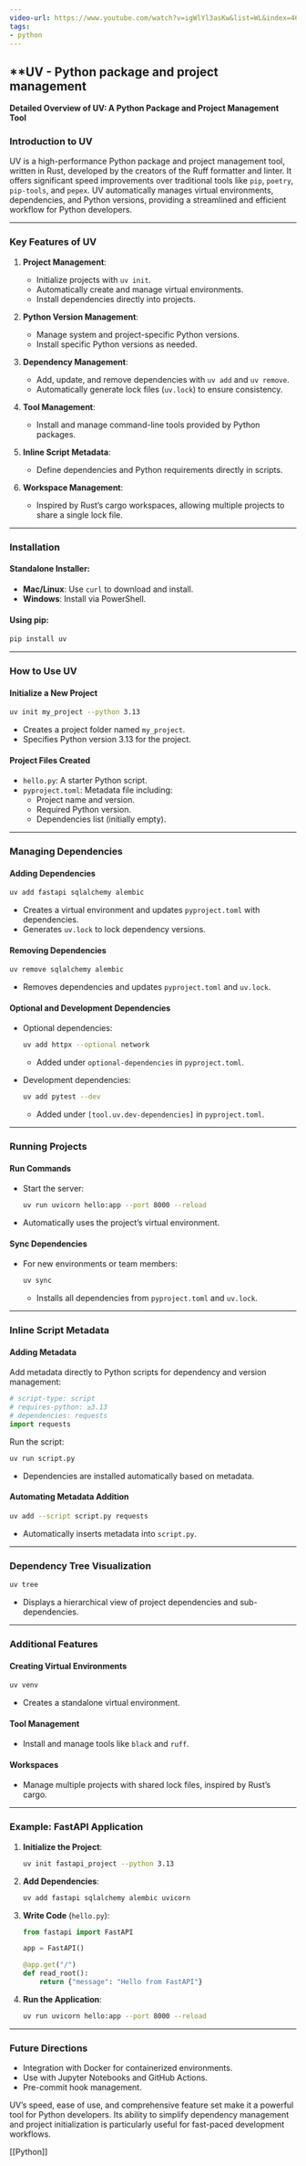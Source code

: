 ```yaml
---
video-url: https://www.youtube.com/watch?v=igWlYl3asKw&list=WL&index=46
tags:
- python
---
```

## **UV - Python package and project management

**Detailed Overview of UV: A Python Package and Project Management Tool**

### Introduction to UV
UV is a high-performance Python package and project management tool, written in Rust, developed by the creators of the Ruff formatter and linter. It offers significant speed improvements over traditional tools like `pip`, `poetry`, `pip-tools`, and `pepex`. UV automatically manages virtual environments, dependencies, and Python versions, providing a streamlined and efficient workflow for Python developers.

---

### Key Features of UV
1. **Project Management**:
   - Initialize projects with `uv init`.
   - Automatically create and manage virtual environments.
   - Install dependencies directly into projects.

2. **Python Version Management**:
   - Manage system and project-specific Python versions.
   - Install specific Python versions as needed.

3. **Dependency Management**:
   - Add, update, and remove dependencies with `uv add` and `uv remove`.
   - Automatically generate lock files (`uv.lock`) to ensure consistency.

4. **Tool Management**:
   - Install and manage command-line tools provided by Python packages.

5. **Inline Script Metadata**:
   - Define dependencies and Python requirements directly in scripts.

6. **Workspace Management**:
   - Inspired by Rust’s cargo workspaces, allowing multiple projects to share a single lock file.

---

### Installation
#### **Standalone Installer**:
- **Mac/Linux**: Use `curl` to download and install.
- **Windows**: Install via PowerShell.

#### **Using pip**:
```bash
pip install uv
```

---

### How to Use UV
#### **Initialize a New Project**
```bash
uv init my_project --python 3.13
```
- Creates a project folder named `my_project`.
- Specifies Python version 3.13 for the project.

#### **Project Files Created**
- `hello.py`: A starter Python script.
- `pyproject.toml`: Metadata file including:
  - Project name and version.
  - Required Python version.
  - Dependencies list (initially empty).

---

### Managing Dependencies
#### **Adding Dependencies**
```bash
uv add fastapi sqlalchemy alembic
```
- Creates a virtual environment and updates `pyproject.toml` with dependencies.
- Generates `uv.lock` to lock dependency versions.

#### **Removing Dependencies**
```bash
uv remove sqlalchemy alembic
```
- Removes dependencies and updates `pyproject.toml` and `uv.lock`.

#### **Optional and Development Dependencies**
- Optional dependencies:
  ```bash
  uv add httpx --optional network
  ```
  - Added under `optional-dependencies` in `pyproject.toml`.

- Development dependencies:
  ```bash
  uv add pytest --dev
  ```
  - Added under `[tool.uv.dev-dependencies]` in `pyproject.toml`.

---

### Running Projects
#### **Run Commands**
- Start the server:
  ```bash
  uv run uvicorn hello:app --port 8000 --reload
  ```
- Automatically uses the project’s virtual environment.

#### **Sync Dependencies**
- For new environments or team members:
  ```bash
  uv sync
  ```
  - Installs all dependencies from `pyproject.toml` and `uv.lock`.

---

### Inline Script Metadata
#### **Adding Metadata**
Add metadata directly to Python scripts for dependency and version management:
```python
# script-type: script
# requires-python: ≥3.13
# dependencies: requests
import requests
```
Run the script:
```bash
uv run script.py
```
- Dependencies are installed automatically based on metadata.

#### **Automating Metadata Addition**
```bash
uv add --script script.py requests
```
- Automatically inserts metadata into `script.py`.

---

### Dependency Tree Visualization
```bash
uv tree
```
- Displays a hierarchical view of project dependencies and sub-dependencies.

---

### Additional Features
#### **Creating Virtual Environments**
```bash
uv venv
```
- Creates a standalone virtual environment.

#### **Tool Management**
- Install and manage tools like `black` and `ruff`.

#### **Workspaces**
- Manage multiple projects with shared lock files, inspired by Rust’s cargo.

---

### Example: FastAPI Application
1. **Initialize the Project**:
   ```bash
   uv init fastapi_project --python 3.13
   ```
2. **Add Dependencies**:
   ```bash
   uv add fastapi sqlalchemy alembic uvicorn
   ```
3. **Write Code** (`hello.py`):
   ```python
   from fastapi import FastAPI

   app = FastAPI()

   @app.get("/")
   def read_root():
       return {"message": "Hello from FastAPI"}
   ```
4. **Run the Application**:
   ```bash
   uv run uvicorn hello:app --port 8000 --reload
   ```

---

### Future Directions
- Integration with Docker for containerized environments.
- Use with Jupyter Notebooks and GitHub Actions.
- Pre-commit hook management.

UV’s speed, ease of use, and comprehensive feature set make it a powerful tool for Python developers. Its ability to simplify dependency management and project initialization is particularly useful for fast-paced development workflows.

[[Python]]  